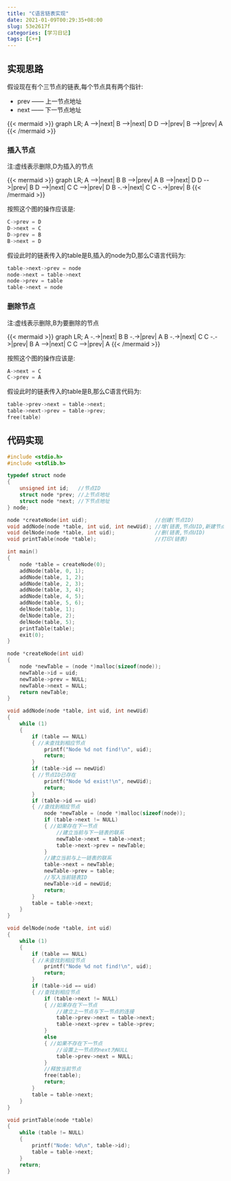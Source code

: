 ```yaml
---
title: "C语言链表实现"
date: 2021-01-09T00:29:35+08:00
slug: 53e2617f
categories: [学习日记]
tags: [C++]
---
```


<!--more-->

## 实现思路

假设现在有个三节点的链表,每个节点具有两个指针:

+ prev —— 上一节点地址
+ next —— 下一节点地址

{{< mermaid >}}
graph LR;
    A -->|next| B -->|next| D
    D -->|prev| B -->|prev| A
{{< /mermaid >}}

### 插入节点

注:虚线表示删除,D为插入的节点

{{< mermaid >}}
graph LR;
    A -->|next| B
    B -->|prev| A
    B -->|next| D
    D -->|prev| B
    D -->|next| C
    C -->|prev| D
    B -.->|next| C
    C -.->|prev| B
{{< /mermaid >}}

按照这个图的操作应该是:

```c
C->prev = D
D->next = C
D->prev = B
B->next = D
```

假设此时的链表传入的table是B,插入的node为D,那么C语言代码为:

```c
table->next->prev = node
node->next = table->next
node->prev = table
table->next = node
```
### 删除节点

注:虚线表示删除,B为要删除的节点

{{< mermaid >}}
graph LR;
    A -.->|next| B
    B -.->|prev| A
    B -.->|next| C
    C -.->|prev| B
    A -->|next| C
    C -->|prev| A
{{< /mermaid >}}

按照这个图的操作应该是:

```c
A->next = C
C->prev = A
```

假设此时的链表传入的table是B,那么C语言代码为:

```c
table->prev->next = table->next;
table->next->prev = table->prev;
free(table)
```

## 代码实现

```c
#include <stdio.h>
#include <stdlib.h>

typedef struct node
{
    unsigned int id;   //节点ID
    struct node *prev; //上节点地址
    struct node *next; //下节点地址
} node;

node *createNode(int uid);                      //创建(节点ID)
void addNode(node *table, int uid, int newUid); //增(链表,节点UID,新建节点UID)[在UID节点后插入]
void delNode(node *table, int uid);             //删(链表,节点UID)
void printTable(node *table);                   //打印(链表)

int main()
{
    node *table = createNode(0);
    addNode(table, 0, 1);
    addNode(table, 1, 2);
    addNode(table, 2, 3);
    addNode(table, 3, 4);
    addNode(table, 4, 5);
    addNode(table, 5, 6);
    delNode(table, 1);
    delNode(table, 2);
    delNode(table, 5);
    printTable(table);
    exit(0);
}

node *createNode(int uid)
{
    node *newTable = (node *)malloc(sizeof(node));
    newTable->id = uid;
    newTable->prev = NULL;
    newTable->next = NULL;
    return newTable;
}

void addNode(node *table, int uid, int newUid)
{
    while (1)
    {
        if (table == NULL)
        { //未查找到相应节点
            printf("Node %d not find!\n", uid);
            return;
        }
        if (table->id == newUid)
        { //节点ID已存在
            printf("Node %d exist!\n", newUid);
            return;
        }
        if (table->id == uid)
        { //查找到相应节点
            node *newTable = (node *)malloc(sizeof(node));
            if (table->next != NULL)
            { //如果存在下一节点
                //建立当前与下一链表的联系
                newTable->next = table->next;
                table->next->prev = newTable;
            }
            //建立当前与上一链表的联系
            table->next = newTable;
            newTable->prev = table;
            //写入当前链表ID
            newTable->id = newUid;
            return;
        }
        table = table->next;
    }
}

void delNode(node *table, int uid)
{
    while (1)
    {
        if (table == NULL)
        { //未查找到相应节点
            printf("Node %d not find!\n", uid);
            return;
        }
        if (table->id == uid)
        { //查找到相应节点
            if (table->next != NULL)
            { //如果存在下一节点
                //建立上一节点与下一节点的连接
                table->prev->next = table->next;
                table->next->prev = table->prev;
            }
            else
            { //如果不存在下一节点
                //设置上一节点的next为NULL
                table->prev->next = NULL;
            }
            //释放当前节点
            free(table);
            return;
        }
        table = table->next;
    }
}

void printTable(node *table)
{
    while (table != NULL)
    {
        printf("Node: %d\n", table->id);
        table = table->next;
    }
    return;
}
```